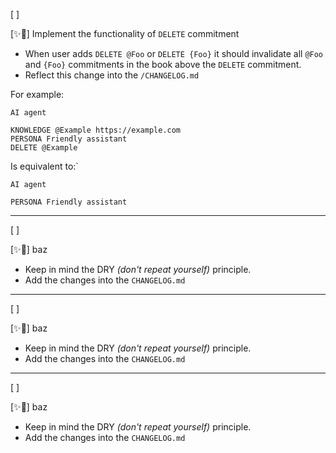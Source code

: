 [ ]

[✨🐢] Implement the functionality of `DELETE` commitment

-   When user adds `DELETE @Foo` or `DELETE {Foo}` it should invalidate all `@Foo` and `{Foo}` commitments in the book above the `DELETE` commitment.
-   Reflect this change into the `/CHANGELOG.md`

For example:

```book
AI agent

KNOWLEDGE @Example https://example.com
PERSONA Friendly assistant
DELETE @Example

```

Is equivalent to:`

```book
AI agent

PERSONA Friendly assistant

```

---

[ ]

[✨🐢] baz

-   Keep in mind the DRY _(don't repeat yourself)_ principle.
-   Add the changes into the `CHANGELOG.md`

---

[ ]

[✨🐢] baz

-   Keep in mind the DRY _(don't repeat yourself)_ principle.
-   Add the changes into the `CHANGELOG.md`

---

[ ]

[✨🐢] baz

-   Keep in mind the DRY _(don't repeat yourself)_ principle.
-   Add the changes into the `CHANGELOG.md`
